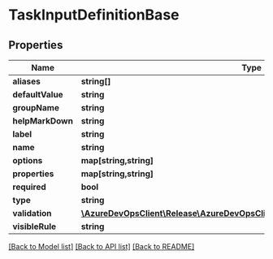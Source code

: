 # TaskInputDefinitionBase

## Properties
Name | Type | Description | Notes
------------ | ------------- | ------------- | -------------
**aliases** | **string[]** |  | [optional] 
**defaultValue** | **string** |  | [optional] 
**groupName** | **string** |  | [optional] 
**helpMarkDown** | **string** |  | [optional] 
**label** | **string** |  | [optional] 
**name** | **string** |  | [optional] 
**options** | **map[string,string]** |  | [optional] 
**properties** | **map[string,string]** |  | [optional] 
**required** | **bool** |  | [optional] 
**type** | **string** |  | [optional] 
**validation** | [**\AzureDevOpsClient\Release\AzureDevOpsClient\Release\Model\TaskInputValidation**](TaskInputValidation.md) |  | [optional] 
**visibleRule** | **string** |  | [optional] 

[[Back to Model list]](../README.md#documentation-for-models) [[Back to API list]](../README.md#documentation-for-api-endpoints) [[Back to README]](../README.md)


